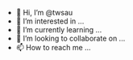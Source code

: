 - 👋 Hi, I’m @twsau
- 👀 I’m interested in ...
- 🌱 I’m currently learning ...
- 💞️ I’m looking to collaborate on ...
- 📫 How to reach me ...

<!---
twsau/twsau is a ✨ special ✨ repository because its `README.md` (this file) appears on your GitHub profile.
You can click the Preview link to take a look at your changes.
--->
